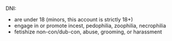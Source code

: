 DNI:
- are under 18 (minors, this account is strictly 18+)
- engage in or promote incest, pedophilia, zoophilia, necrophilia
- fetishize non-con/dub-con, abuse, grooming, or harassment
